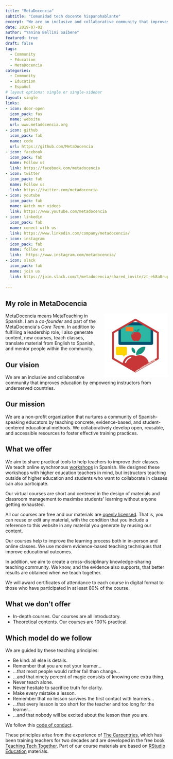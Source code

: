 ```yaml
---
title: "MetaDocencia"
subtitle: "Comunidad tech docente hispanohablante"
excerpt: "We are an inclusive and collaborative community that improves education by empowering instructors from underserved countries."
date: 2019-07-02
author: "Yanina Bellini Saibene"
featured: true
draft: false
tags:
  - Community
  - Education
  - MetaDocencia
categories:
  - Community
  - Education
  - Español
# layout options: single or single-sidebar
layout: single
links:
- icon: door-open
  icon_pack: fas
  name: website
  url: www.metadocencia.org
- icon: github
  icon_pack: fab
  name: code
  url: https://github.com/MetaDocencia
- icon: facebook
  icon_pack: fab
  name: Follow us
  link: https://facebook.com/metadocencia
- icon: twitter
  icon_pack: fab
  name: Follow us
  link: https://twitter.com/metadocencia  
- icon: youtube
  icon_pack: fab
  name: Watch our videos
  link: https://www.youtube.com/metadocencia
- icon: linkedin
  icon_pack: fab
  name: conect with us
  link: https://www.linkedin.com/company/metadocencia/
- icon: instagram
  icon_pack: fab
  name: follow us
  link:  https://www.instagram.com/metadocencia/
- icon: slack
  icon_pack: fab
  name: join us
  link: https://join.slack.com/t/metadocencia/shared_invite/zt-ek8a0rup-MQB_5qUKhr9zIGKQAUImXA

---
```


## My role in MetaDocencia

<img src='featured.jpg' align="right" height="200" alt='Hexsticker of MetaDocencia. Has an apple with a chat balloon'/>

MetaDocencia means MetaTeaching in Spanish. I am a _co-founder_ and part of the MetaDocencia's _Core Team_. In addition to fulfilling a leadership role, I also generate content, new courses, teach classes, translate material from English to Spanish, and mentor people within the community.

## Our vision

We are an inclusive and collaborative community that improves education by empowering instructors from underserved countries.

## Our mission

We are a non-profit organization that nurtures a community of Spanish-speaking educators by teaching concrete, evidence-based, and student-centered educational methods. We collaboratively develop open, reusable, and accessible resources to foster effective training practices.

## What we offer

We aim to share practical tools to help teachers to improve their classes. We teach online synchronous [workshops](https://www.metadocencia.org/cursos/) in Spanish. We designed these workshops with higher education teachers in mind, but instructors teaching outside of higher education and students who want to collaborate in classes can also participate.

Our virtual courses are short and centered in the design of materials and classroom management to maximise students' learning without anyone getting exhausted. 
  
All our courses are free and our materials are [openly licensed](https://www.metadocencia.org/terms/). That is, you can reuse or edit any material, with the condition that you include a reference to this website in any material you generate by reusing our content.

Our courses help to improve the learning process both in in-person and online classes. We use modern evidence-based teaching techniques that improve educational outcomes. 

In addition, we aim to create a cross-disciplinary knowledge-sharing teaching community. We know, and the evidence also supports, that better results are obtained when we teach together.

We will award certificates of attendance to each course in digital format to those who have participated in at least 80% of the course. 

## What we **don't** offer

* In-depth courses. Our courses are all introductory.
* Theoretical contents. Our courses are 100% practical.

## Which model do we follow

We are guided by these teaching principles:

* Be kind: all else is details.
* Remember that you are not your learner...
* ...that most people would rather fail than change...
* ...and that ninety percent of magic consists of knowing one extra thing.
* Never teach alone.
* Never hesitate to sacrifice truth for clarity.
* Make every mistake a lesson.
* Remember that no lesson survives the first contact with learners...
* ...that every lesson is too short for the teacher and too long for the learner...
* ...and that nobody will be excited about the lesson than you are.

We follow this [code of conduct](https://www.metadocencia.org/cdc/).

These principles arise from the experience of [The Carpentries](https://carpentries.org), which has been training teachers for two decades and are developed in the free book [Teaching Tech Together](https://teachtogether.tech/). Part of our course materials are based on [RStudio Education](https://education.rstudio.com/) materials.

